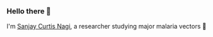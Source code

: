### Hello there 👋

I'm [Sanjay Curtis Nagi](https://www.sanjaycnagi.com), a researcher studying major malaria vectors 🦟
